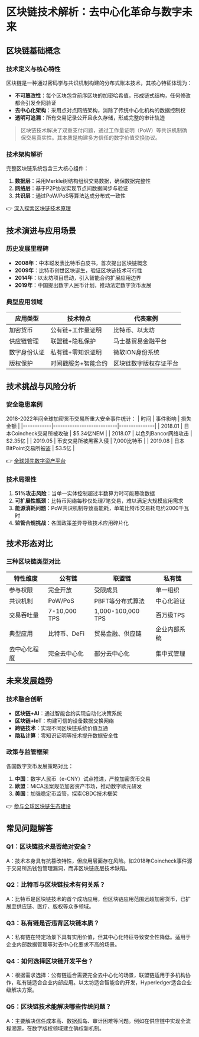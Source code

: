 # 区块链技术解析：去中心化革命与数字未来

## 区块链基础概念

### 技术定义与核心特性
区块链是一种通过密码学与共识机制构建的分布式账本技术，其核心特征体现为：
- **不可篡改性**：每个区块包含前序区块的加密哈希值，形成链式结构，任何修改都会引发全网验证
- **去中心化架构**：采用点对点网络架构，消除了传统中心化机构的数据控制权
- **透明可追溯**：所有交易记录公开且永久存储，形成完整的审计轨迹

> 区块链技术解决了双重支付问题，通过工作量证明（PoW）等共识机制确保交易真实性。其本质是构建多方信任的数字价值交换协议。

### 技术架构解析
完整区块链系统包含三大核心组件：
1. **数据层**：采用Merkle树结构组织交易数据，确保数据完整性
2. **网络层**：基于P2P协议实现节点间数据同步与验证
3. **共识层**：通过PoW/PoS等算法达成分布式一致性

👉 [深入探索区块链技术原理](https://bit.ly/okx_welcome)

## 技术演进与应用场景

### 历史发展里程碑
- **2008年**：中本聪发表比特币白皮书，首次提出区块链概念
- **2009年**：比特币创世区块诞生，验证区块链技术可行性
- **2014年**：以太坊项目启动，引入智能合约扩展应用边界
- **2019年**：中国提出数字人民币计划，推动法定数字货币发展

### 典型应用领域
| 应用类型       | 技术特点                     | 代表案例                  |
|----------------|------------------------------|---------------------------|
| 加密货币       | 公有链+工作量证明            | 比特币、以太坊            |
| 供应链管理     | 联盟链+隐私保护              | 马士基贸易金融平台        |
| 数字身份认证   | 私有链+零知识证明            | 微软ION身份系统           |
| 版权保护       | 时间戳服务+智能合约          | 区块链数字版权存证平台    |

## 技术挑战与风险分析

### 安全隐患案例
2018-2022年间全球加密货币交易所重大安全事件统计：
| 时间       | 事件影响                  | 损失金额      |
|------------|---------------------------|---------------|
| 2018.01    | 日本Coincheck交易所被攻破 | $5.34亿NEM   |
| 2018.07    | 以色列Bancor网络攻击      | $2.35亿       |
| 2019.05    | 币安交易所被黑客入侵      | 7,000比特币   |
| 2019.08    | 日本BitPoint交易所被盗    | $3.5亿        |

👉 [全球领先数字资产平台](https://bit.ly/okx_welcome)

### 技术局限性
1. **51%攻击风险**：当单一实体控制超过半数算力时可能篡改数据
2. **可扩展性瓶颈**：比特币网络每秒仅处理7笔交易，难以满足大规模应用需求
3. **能源消耗问题**：PoW共识机制导致高能耗，单笔比特币交易耗电约2000千瓦时
4. **监管合规挑战**：各国政策差异导致技术应用碎片化

## 技术形态对比

### 三种区块链类型对比
| 特性维度     | 公有链                  | 联盟链                  | 私有链                  |
|--------------|-------------------------|-------------------------|-------------------------|
| 参与权限     | 完全开放                | 受限成员                | 单一组织                |
| 共识机制     | PoW/PoS                 | PBFT等分布式算法        | 中心化验证              |
| 交易吞吐量   | 7-10,000 TPS            | 1,000-100,000 TPS       | 百万级TPS               |
| 典型应用     | 比特币、DeFi            | 贸易金融、供应链        | 企业内部系统            |
| 去中心化程度 | 完全去中心化            | 部分去中心化            | 集中式管理              |

## 未来发展趋势

### 技术融合创新
- **区块链+AI**：通过智能合约实现自动化决策系统
- **区块链+IoT**：构建可信的设备数据交换网络
- **跨链技术**：实现不同区块链系统价值互通
- **隐私计算**：零知识证明等技术提升数据安全性

### 政策与监管框架
各国数字货币发展策略对比：
1. **中国**：数字人民币（e-CNY）试点推进，严控加密货币交易
2. **欧盟**：MiCA法案规范加密资产市场，推动数字欧元研发
3. **美国**：加强稳定币监管，探索CBDC技术框架

👉 [参与全球区块链生态建设](https://bit.ly/okx_welcome)

## 常见问题解答

### Q1：区块链技术是否绝对安全？
A：技术本身具有抗篡改特性，但应用层面存在风险。如2018年Coincheck事件源于交易所热钱包管理漏洞，而非区块链底层技术缺陷。

### Q2：比特币与区块链技术有何关系？
A：比特币是区块链技术的首个成功应用，但区块链应用范围远超加密货币，已扩展至供应链、医疗、版权等众多领域。

### Q3：私有链是否违背区块链本质？
A：私有链在特定场景下具有实用价值，但其中心化特征导致安全性降低。适用于企业内部数据管理等对去中心化要求不高的场景。

### Q4：如何选择区块链开发平台？
A：根据需求选择：公有链适合需要完全去中心化的场景，联盟链适用于多机构协作，私有链适合企业内部应用。以太坊适合智能合约开发，Hyperledger适合企业级解决方案。

### Q5：区块链技术能解决哪些传统问题？
A：主要解决信任成本高、数据孤岛、审计困难等问题。例如在供应链中实现全流程溯源，在数字版权领域建立确权新机制。